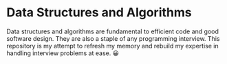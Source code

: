 # Data Structures and Algorithms

Data structures and algorithms are fundamental to efficient code and good software design. They are also a staple of any programming interview. This repository is my attempt to refresh my memory and rebuild my expertise in handling interview problems at ease. 😀
